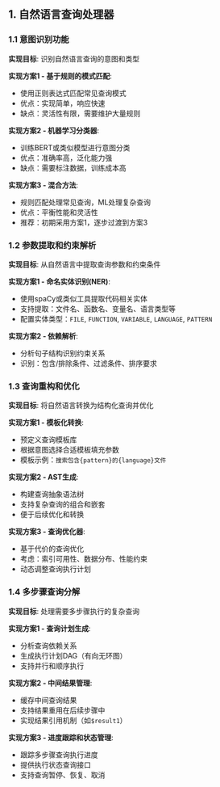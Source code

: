 ## 1. 自然语言查询处理器

### 1.1 意图识别功能
**实现目标**: 识别自然语言查询的意图和类型

**实现方案1 - 基于规则的模式匹配**:
- 使用正则表达式匹配常见查询模式
- 优点：实现简单，响应快速
- 缺点：灵活性有限，需要维护大量规则

**实现方案2 - 机器学习分类器**:
- 训练BERT或类似模型进行意图分类
- 优点：准确率高，泛化能力强
- 缺点：需要标注数据，训练成本高

**实现方案3 - 混合方法**:
- 规则匹配处理常见查询，ML处理复杂查询
- 优点：平衡性能和灵活性
- 推荐：初期采用方案1，逐步过渡到方案3

### 1.2 参数提取和约束解析
**实现目标**: 从自然语言中提取查询参数和约束条件

**实现方案1 - 命名实体识别(NER)**:
- 使用spaCy或类似工具提取代码相关实体
- 支持提取：文件名、函数名、变量名、语言类型等
- 配置实体类型：`FILE`, `FUNCTION`, `VARIABLE`, `LANGUAGE`, `PATTERN`

**实现方案2 - 依赖解析**:
- 分析句子结构识别约束关系
- 识别：包含/排除条件、过滤条件、排序要求

### 1.3 查询重构和优化
**实现目标**: 将自然语言转换为结构化查询并优化

**实现方案1 - 模板化转换**:
- 预定义查询模板库
- 根据意图选择合适模板填充参数
- 模板示例：`搜索包含{pattern}的{language}文件`

**实现方案2 - AST生成**:
- 构建查询抽象语法树
- 支持复杂查询的组合和嵌套
- 便于后续优化和转换

**实现方案3 - 查询优化器**:
- 基于代价的查询优化
- 考虑：索引可用性、数据分布、性能约束
- 动态调整查询执行计划

### 1.4 多步骤查询分解
**实现目标**: 处理需要多步骤执行的复杂查询

**实现方案1 - 查询计划生成**:
- 分析查询依赖关系
- 生成执行计划DAG（有向无环图）
- 支持并行和顺序执行

**实现方案2 - 中间结果管理**:
- 缓存中间查询结果
- 支持结果重用在后续步骤中
- 实现结果引用机制（如`$result1`）

**实现方案3 - 进度跟踪和状态管理**:
- 跟踪多步骤查询执行进度
- 提供执行状态查询接口
- 支持查询暂停、恢复、取消
